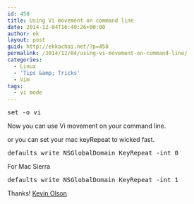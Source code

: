 ```yaml
---
id: 458
title: Using Vi movement on command line
date: 2014-12-04T16:49:26+00:00
author: ek
layout: post
guid: http://ekkachai.net/?p=458
permalink: /2014/12/04/using-vi-movement-on-command-line/
categories:
  - Linux
  - 'Tips &amp; Tricks'
  - Vim
tags:
  - vi mode
---
```

<pre>set -o vi 
</pre>

Now you can use Vi movement on your command line.

or you can set your mac keyRepeat to wicked fast.

<pre>defaults write NSGlobalDomain KeyRepeat -int 0</pre>

For Mac Sierra
<pre>defaults write NSGlobalDomain KeyRepeat -int 1</pre>

Thanks! <a href="http://www.kevinolson.me/wicked-fast-keyboard-cursor-movement/" target="_blank">Kevin Olson</a>
